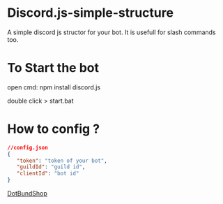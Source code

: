 # Discord.js-simple-structure
A simple discord js structor for your bot. It is usefull for slash commands too.

# To Start the bot
open cmd:
   npm install discord.js

double click > start.bat


# How to config ?

```json
//config.json
{
   "token": "token of your bot", 
   "guildId": "guild id",
   "clientId": "bot id"
}
```

[DotBundShop](https://media.discordapp.net/attachments/962372390426394705/974408957068185630/Bozza_2.png?width=513&height=513)




